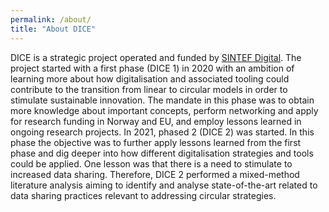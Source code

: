 ```yaml
---
permalink: /about/
title: "About DICE"
---
```


DICE is a strategic project operated and funded by [SINTEF Digital](https://www.sintef.no/en/digital/). The project started with a first phase (DICE 1) in 2020 with an ambition of learning more about how digitalisation and associated tooling could contribute to the transition from linear to circular models in order to stimulate sustainable innovation. The mandate in this phase was to obtain more knowledge about important concepts, perform networking and apply for research funding in Norway and EU, and employ lessons learned in ongoing research projects. In 2021, phased 2 (DICE 2) was started. In this phase the objective was to further apply lessons learned from the first phase and dig deeper into how different digitalisation strategies and tools could be applied. One lesson was that there is a need to stimulate to increased data sharing. Therefore, DICE 2 performed a mixed-method literature analysis aiming to identify and analyse state-of-the-art related to data sharing practices relevant to addressing circular strategies. 
